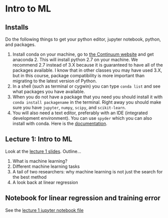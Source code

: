 # Intro to ML

## Installs

Do the following things to get your python editor, jupyter notebook, python, and packages.

1. Install conda on your machine, go to [the Continuum website](https://www.continuum.io/downloads) and get anaconda 2.  This will install python 2.7 on your machine.  We recommend 2.7 instead of 3.X because it is guaranteed to have all of the packages available.  I know that in other classes you may have used 3.X, but in this course, package compatibility is more important than migrating to the latest version of Python.
2. In a shell (such as terminal or cygwin) you can type `conda list` and see what packages you have available.
3. When you do not have a package that you need you should install it with `conda install packagename` in the terminal.  Right away you should make sure you have `jupyter`, `numpy`, `scipy`, and `scikit-learn`.
4. You will also need a text editor, preferably with an IDE (integrated development environment).  You can use `spyder` which you can also install with conda.  Here is the [documentation](https://pythonhosted.org/spyder/).

## Lecture 1: Intro to ML

Look at the [lecture 1 slides](lecture1slides.pdf).  Outline...

1. What is machine learning?
1. Different machine learning tasks
1. A tail of two researchers: why machine learning is not just the search for the best method
1. A look back at linear regression

## Notebook for linear regression and training error

See the [lecture 1 jupyter notebook file](lecture1.ipynb)
